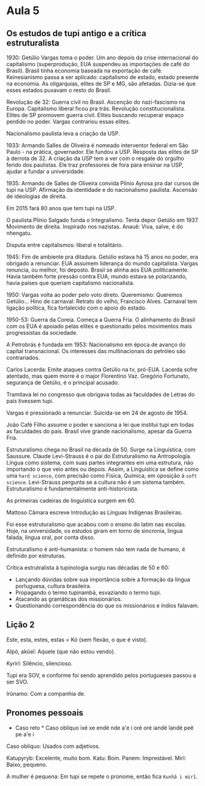 Aula 5
======

Os estudos de tupi antigo e a crítica estruturalista
----------------------------------------------------

1930: Getúlio Vargas toma o poder. Um ano depois da crise internacional do capitalismo (superprodução, EUA suspendeu as importações de café do Brasil). Brasil tinha economia baseada na exportação de café. Keinesianismo passa a ser aplicado: capitalismo de estado, estado presente na economia. As oligarquias, elites de SP e MG, são afetadas. Dizia-se que esses estados puxavam o resto do Brasil.

Revolução de 32: Guerra civil no Brasil. Ascenção do nazi-fascismo na Europa. Capitalismo liberal ficou pra trás. Revolução constitucionalista. Elites de SP promovem guerra civil. Elites buscando recuperar espaço perdido no poder. Vargas contrariou essas elites.

Nacionalismo paulista leva a criação da USP.

1933: Armando Salles de Oliveira é nomeado interventor federal em São Paulo - na prática, governador. Ele fundou a USP. Resposta das elites de SP à derrota de 32. A criação da USP tem a ver com o resgate do orgulho ferido dos paulistas. Ele traz professores de fora para ensinar na USP, ajudar a fundar a universidade.

1935: Armando de Salles de Oliveira convida Plínio Ayrosa pra dar cursos de tupi na USP. Afirmação da identidade e do nacionalismo paulista. Ascensão de ideologias de direita.

Em 2015 fará 80 anos que tem tupi na USP.

O paulista Plínio Salgado funda o Integralismo. Tenta depor Getúlio em 1937. Movimento de direita. Inspirado nos nazistas. Anauê: Viva, salve, é do nhengatu.

Disputa entre capitalismos: liberal e totalitário.

1945: Fim de ambiente pra ditadura. Getúlio estava há 15 anos no poder, era obrigado a renunciar. EUA assumem liderança do mundo capitalista. Vargas renuncia, ou melhor, foi deposto. Brasil se alinha aos EUA politicamente. Havia também forte pressão contra EUA, mundo estava se polarizando, havia países que queriam capitalismo nacionalista.

1950: Vargas volta ao poder pelo voto direto. Queremismo: Queremos Getúlio... Hino de carnaval: Retrato do velho, Francisco Alves. Carnaval tem ligação política, fica fortalecido com o apoio do estado.

1950-53: Guerra da Coreia. Começa a Guerra Fria. O alinhamento do Brasil com os EUA é apoiado pelas elites e questionado pelos movimentos mais progressistas da sociedade.

A Petrobrás é fundada em 1953: Nacionalismo em época de avanço do capital transnacional. Os interesses das multinacionais do petróleo são contrariados.

Carlos Lacerda: Emite ataques contra Getúlio na tv, pró-EUA. Lacerda sofre atentado, mas quem morre é o major Florentino Vaz. Gregório Fortunato, segurança de Getúlio, é o principal acusado.

Tramitava lei no congresso que obrigava todas as faculdades de Letras do país tivessem tupi.

Vargas é pressionado a renunciar. Suicida-se em 24 de agosto de 1954.

João Café Filho assume o poder e sanciona a lei que institui tupi em todas as faculdades do país. Brasil vive grande nacionalismo, apesar da Guerra Fria.

Estruturalismo chega no Brasil na década de 50. Surge na Linguística, com Saussure. Claude Levi-Strauss é o pai do Estruturalismo na Antropologia. Língua como sistema, com suas partes integrantes em uma estrutura, não importando o que veio antes ou depois. Assim, a Linguística se define como uma `hard science`, com precisão como Física, Química, em oposição à `soft science`. Levi-Strauss pergunta se a cultura não é um sistema também. Estruturalismo é fundamentalmente anti-historicista.

As primeiras cadeiras de linguística surgem em 60.

Mattoso Câmara escreve Introdução as Línguas Indígenas Brasileiras.

Foi esse estruturalismo que acabou com o ensino do latim nas escolas. Hoje, na universidade, os estudos giram em torno de sincronia, língua falada, língua oral, por conta disso.

Estruturalismo é anti-humanista: o homem não tem nada de humano, é definido por estruturas.

Crítica estrutralista à tupinologia surgiu nas décadas de 50 e 60:
* Lançando dúvidas sobre sua importância sobre a formação da língua portuguesa, cultura brasileira.
* Propagando o termo tupinambá, esvaziando o termo tupi.
* Atacando as gramáticas dos missionários.
* Questionando correspondência do que os missionários e índios falavam.

Lição 2
-------

Este, esta, estes, estas = Kó (sem flexão, o que é visto).

Aîpó, akûeî: Aquele (que não estou vendo).

Kyrirĩ: Silêncio, silencioso.

Tupi era SOV, e conforme foi sendo aprendido pelos portugueses passou a ser SVO.

Irũnamo: Com a companhia de.

Pronomes pessoais
-----------------

* Caso reto		* Caso oblíquo
ixé			xe
endé			nde
a'e			i
oré			oré
iandé			îandé
peẽ			pe
a'e			i

Caso oblíquo: Usados com adjetivos.

Katupyryb: Excelente, muito bom.
Katu: Bom.
Panem: Imprestável.
Mirĩ: Baixo, pequeno.

A mulher é pequena: Em tupi se repete o pronome, então fica `Kunhã i mirĩ`.
